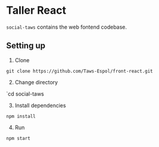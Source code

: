 # Taller React

`social-taws` contains the web fontend codebase.

## Setting up

1. Clone

`git clone https://github.com/Taws-Espol/front-react.git`

2. Change directory

`cd social-taws

3. Install dependencies

`npm install`

4. Run

`npm start`
